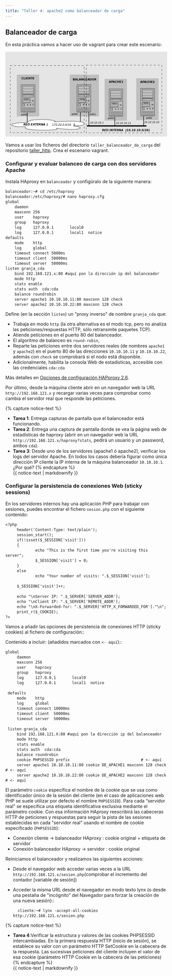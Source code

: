 ```yaml
---
title: "Taller 4: apache2 como balanceador de carga"
---
```


## Balanceador de carga

En esta práctica vamos a hacer uso de vagrant para crear este escenario:


![haproxy](img/haproxy.jpg)

 Vamos a usar los ficheros del directorio `taller_balanceador_de_carga` del repositorio [taller_http](https://github.com/josedom24/taller_http). Crea el escenario vagrant.

### Configurar y evaluar balanceo de carga con dos servidores Apache

Instala HAproxy en `balanceador` y configúralo de la siguiente manera:

    balanceador:~# cd /etc/haproxy
    balanceador:/etc/haproxy/# nano haproxy.cfg        
    global
        daemon
        maxconn 256
        user    haproxy
        group   haproxy
        log     127.0.0.1       local0
        log     127.0.0.1       local1  notice     
    defaults
        mode    http
        log     global
        timeout connect 5000ms
        timeout client  50000ms
        timeout server  50000ms        
    listen granja_cda 
        bind 192.168.121.x:80 #aquí pon la dirección ip del balanceador
        mode http
        stats enable
        stats auth  cda:cda
        balance roundrobin
        server apache1 10.10.10.11:80 maxconn 128 check
        server apache2 10.10.10.22:80 maxconn 128 check

Define (en la sección `listen`) un "proxy inverso" de nombre `granja_cda` que:

* Trabaja en modo `http` (la otra alternativa es el modo tcp, pero no analiza las peticiones/respuestas HTTP, sólo retransmite paquetes TCP).
* Atiende peticiones en el puerto 80 del balanceador.
* El algoritmo de balanceo es `round-robin`,
* Reparte las peticiones entre dos servidores reales (de nombres `apache1` y `apache2`) en el puerto 80 de las direcciones `10.10.10.11` y `10.10.10.22`, además con `check` se comprobará si el nodo está disponible.
* Adicionalmente, habilita la consola Web de estadísticas, accesible con las credenciales `cda:cda`

Más detalles en [Opciones de configuración HAPproxy 2.6](https://docs.haproxy.org/2.6/configuration.html).



Por último, desde la máquina cliente abrir en un navegador web la URL `http://192.168.121.x` y recargar varias veces para comprobar como cambia el servidor real que responde las peticiones.

{% capture notice-text %}
* **Tarea 1**: Entrega capturas de pantalla que el balanceador está funcionando.
* **Tarea 2**: Entrega una captura de pantalla donde se vea la página web de estadísticas de haproxy (abrir en un navegador web la URL `http://192.168.121.x/haproxy?stats`, pedirá un usuario y un password, ambos `cda`).
* **Tarea 3**: Desde uno de los servidores (apache1 ó apache2), verificar los logs del servidor Apache. En todos los casos debería figurar como única dirección IP cliente la IP interna de la máquina balanceador `10.10.10.1`. ¿Por qué?
{% endcapture %}<div class="notice--info">{{ notice-text | markdownify }}</div>


### Configurar la persistencia de conexiones Web (sticky sessions)

En los servidores internos hay una aplicación PHP para trabajar con sesiones, puedes encontrar el fichero `sesion.php` con el siguiente contenido:

    <?php
         header('Content-Type: text/plain');
         session_start();
         if(!isset($_SESSION['visit']))
         {
                 echo "This is the first time you're visiting this server";
                 $_SESSION['visit'] = 0;
         }
         else
                 echo "Your number of visits: ".$_SESSION['visit'];             

         $_SESSION['visit']++;              

         echo "\nServer IP: ".$_SERVER['SERVER_ADDR'];
         echo "\nClient IP: ".$_SERVER['REMOTE_ADDR'];
         echo "\nX-Forwarded-for: ".$_SERVER['HTTP_X_FORWARDED_FOR']."\n";
         print_r($_COOKIE);
    ?>

Vamos a añadir las opciones de persistencia de conexiones HTTP (sticky cookies) al fichero de configuración::
   
Contenido a incluir: (añadidos marcados con ``<- aquí``)::

    global
         daemon
         maxconn 256
         user    haproxy
         group   haproxy
         log     127.0.0.1       local0
         log     127.0.0.1       local1  notice         

     defaults
         mode    http
         log     global
         timeout connect 10000ms
         timeout client  50000ms
         timeout server  50000ms            

     listen granja_cda 
         bind 192.168.121.X:80 #aquí pon la dirección ip del balanceador
         mode http
         stats enable
         stats auth  cda:cda
         balance roundrobin
         cookie PHPSESSID prefix                               # <- aquí
         server apache1 10.10.10.11:80 cookie DE_APACHE1 maxconn 128 check   # <- aquí
         server apache2 10.10.10.22:80 cookie DE_APACHE2 maxconn 128 check   # <- aquí

El parámetro `cookie` especifica el nombre de la cookie que se usa como identificador único de la sesión del cliente (en el caso de aplicaciones web PHP se suele utilizar por defecto el nombre `PHPSESSID`). Para cada “servidor real” se especifica una etiqueta identificativa exclusiva mediante el parámetro cookie. Con esa información HAproxy reescribirá las cabeceras HTTP de peticiones y respuestas para seguir la pista de las sesiones establecidas en cada "servidor real" usando el nombre de cookie especificado (`PHPSESSID`):

* Conexión cliente -> balanceador HAproxy : cookie original + etiqueta de servidor
* Conexión balanceador HAproxy -> servidor : cookie original

Reiniciamos el balanceador y realizamos las siguientes acciones:

* Desde el navegador web acceder varias veces a la URL `http://192.168.121.x/sesion.php`(comprobar el incremento del contador [variable de sesión])
* Acceder la misma URL desde el navegador en modo texto lynx (o desde una pestaña de "incógnito" del Navegador para forzar la creación de una nueva sesión)::

        cliente:~# lynx -accept-all-cookies http://192.168.121.x/sesion.php

{% capture notice-text %}
* **Tarea 4**:Verificar la estructura y valores de las cookies PHPSESSID intercambiadas. En la primera respuesta HTTP (inicio de sesión), se establece su valor con un parámetro HTTP SetCookie en la cabecera de la respuesta. Las sucesivas peticiones del cliente incluyen el valor de esa cookie (parámetro HTTP Cookie en la cabecera de las peticiones)
{% endcapture %}<div class="notice--info">{{ notice-text | markdownify }}</div>